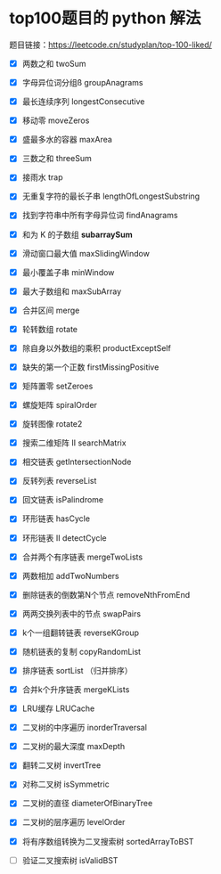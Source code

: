 # top100题目的 python 解法

题目链接：https://leetcode.cn/studyplan/top-100-liked/

- [x] 两数之和 twoSum
- [x] 字母异位词分组ß groupAnagrams
- [x] 最长连续序列 longestConsecutive
- [x] 移动零 moveZeros
- [x] 盛最多水的容器 maxArea
- [x] 三数之和 threeSum
- [x] 接雨水 trap
- [x] 无重复字符的最长子串 lengthOfLongestSubstring
- [x] 找到字符串中所有字母异位词 findAnagrams
- [x] 和为 K 的子数组 **subarraySum** 
- [x] 滑动窗口最大值 maxSlidingWindow
- [x] 最小覆盖子串 minWindow
- [x] 最大子数组和 maxSubArray
- [x] 合并区间 merge
- [x] 轮转数组 rotate
- [x] 除自身以外数组的乘积 productExceptSelf
- [x] 缺失的第一个正数 firstMissingPositive
- [x] 矩阵置零 setZeroes
- [x] 螺旋矩阵 spiralOrder
- [x] 旋转图像 rotate2
- [x] 搜索二维矩阵 II searchMatrix
- [x] 相交链表 getIntersectionNode
- [x] 反转列表 reverseList
- [x] 回文链表 isPalindrome
- [x] 环形链表 hasCycle
- [x] 环形链表 II detectCycle
- [x] 合并两个有序链表 mergeTwoLists
- [x] 两数相加 addTwoNumbers
- [x] 删除链表的倒数第N个节点 removeNthFromEnd
- [x] 两两交换列表中的节点 swapPairs
- [x] k个一组翻转链表 reverseKGroup
- [x] 随机链表的复制 copyRandomList
- [x] 排序链表 sortList （归并排序）
- [x] 合并k个升序链表 mergeKLists
- [x] LRU缓存 LRUCache
- [x] 二叉树的中序遍历 inorderTraversal
- [x] 二叉树的最大深度 maxDepth
- [x] 翻转二叉树 invertTree
- [x] 对称二叉树 isSymmetric
- [x] 二叉树的直径 diameterOfBinaryTree
- [x] 二叉树的层序遍历 levelOrder
- [x] 将有序数组转换为二叉搜索树 sortedArrayToBST
- [ ] 验证二叉搜索树 isValidBST

